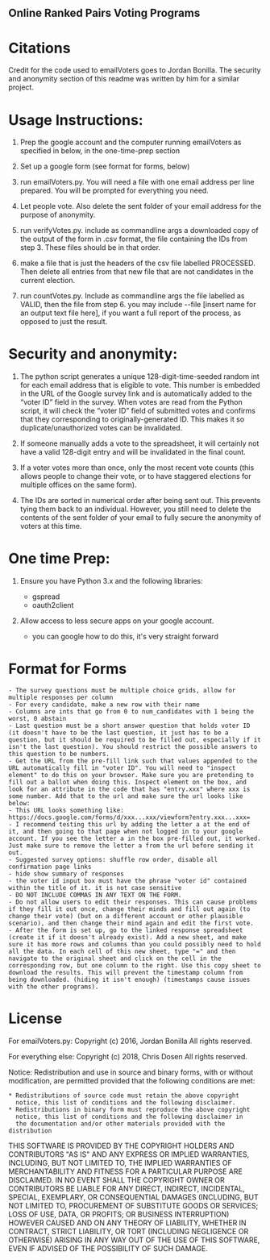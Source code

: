 ## Online Ranked Pairs Voting Programs

# Citations
Credit for the code used to emailVoters goes to Jordan Bonilla. The security and anonymity section of this readme was written by him for a similar project.

# Usage Instructions:

1. Prep the google account and the computer running emailVoters as specified in below, in the one-time-prep section

2. Set up a google form (see format for forms, below)

3. run emailVoters.py. You will need a file with one email address per line prepared. You will be prompted for everything you need.

4. Let people vote. Also delete the sent folder of your email address for the purpose of anonymity.

5. run verifyVotes.py. include as commandline args a downloaded copy of the output of the form in .csv format, the file containing the IDs from step 3. These files should be in that order.

6. make a file that is just the headers of the csv file labelled PROCESSED. Then delete all entries from that new file that are not candidates in the current election.

7. run countVotes.py. Include as commandline args the file labelled as VALID, then the file from step 6. you may include --file [insert name for an output text file here], if you want a full report of the process, as opposed to just the result.


# Security and anonymity:

1. The python script generates a unique 128-digit-time-seeded random int for each email address that is eligible to vote. This number is embedded in the URL of the Google survey link and is automatically added to the “voter ID” field in the survey. When votes are read from the Python script, it will check the “voter ID” field of submitted votes and confirms that they corresponding to originally-generated ID. This makes it so duplicate/unauthorized votes can be invalidated.

2. If someone manually adds a vote to the spreadsheet, it will certainly not have a valid 128-digit entry and will be invalidated in the final count.

3. If a voter votes more than once, only the most recent vote counts (this allows people to change their vote, or to have staggered elections for multiple offices on the same form).

4. The IDs are sorted in numerical order after being sent out. This prevents tying them back to an individual. However, you still need to delete the contents of the sent folder of your email to fully secure the anonymity of voters at this time.




# One time Prep:

1. Ensure you have Python 3.x and the following libraries:
      - gspread
      - oauth2client

2. Allow access to less secure apps on your google account.
    - you can google how to do this, it's very straight forward

# Format for Forms
    - The survey questions must be multiple choice grids, allow for multiple responses per column
    - For every candidate, make a new row with their name
    - Columns are ints that go from 0 to num_candidates with 1 being the worst, 0 abstain
    - Last question must be a short answer question that holds voter ID (it doesn't have to be the last question, it just has to be a question, but it should be required to be filled out, especially if it isn't the last question). You should restrict the possible answers to this question to be numbers.
    - Get the URL from the pre-fill link such that values appended to the URL automatically fill in "voter ID". You will need to "inspect element" to do this on your browser. Make sure you are pretending to fill out a ballot when doing this. Inspect element on the box, and look for an attribute in the code that has "entry.xxx" where xxx is some number. Add that to the url and make sure the url looks like below:
    - This URL looks something like: https://docs.google.com/forms/d/xxx...xxx/viewform?entry.xxx...xxx=
    - I recommend testing this url by adding the letter a at the end of it, and then going to that page when not logged in to your google account. If you see the letter a in the box pre-filled out, it worked. Just make sure to remove the letter a from the url before sending it out.
    - Suggested survey options: shuffle row order, disable all confirmation page links
    - hide show summary of responses
    - the voter id input box must have the phrase "voter id" contained within the title of it. it is not case sensitive
    - DO NOT INCLUDE COMMAS IN ANY TEXT ON THE FORM.
    - Do not allow users to edit their responses. This can cause problems if they fill it out once, change their minds and fill out again (to change their vote) (but on a different account or other plausible scenario), and then change their mind again and edit the first vote.
    - After the form is set up, go to the linked response spreadsheet (create it if it doesn't already exist). Add a new sheet, and make sure it has more rows and columns than you could possibly need to hold all the data. In each cell of this new sheet, type "=" and then navigate to the original sheet and click on the cell in the corresponding row, but one column to the right. Use this copy sheet to download the results. This will prevent the timestamp column from being downloaded. (hiding it isn't enough) (timestamps cause issues with the other programs).


# License
For emailVoters.py:
Copyright (c) 2016, Jordan Bonilla
All rights reserved.

For everything else:
Copyright (c) 2018, Chris Dosen
All rights reserved.


Notice:
Redistribution and use in source and binary forms, with or without
modification, are permitted provided that the following conditions are
met:

    * Redistributions of source code must retain the above copyright
      notice, this list of conditions and the following disclaimer.
    * Redistributions in binary form must reproduce the above copyright
      notice, this list of conditions and the following disclaimer in
      the documentation and/or other materials provided with the distribution

THIS SOFTWARE IS PROVIDED BY THE COPYRIGHT HOLDERS AND CONTRIBUTORS "AS IS"
AND ANY EXPRESS OR IMPLIED WARRANTIES, INCLUDING, BUT NOT LIMITED TO, THE
IMPLIED WARRANTIES OF MERCHANTABILITY AND FITNESS FOR A PARTICULAR PURPOSE
ARE DISCLAIMED. IN NO EVENT SHALL THE COPYRIGHT OWNER OR CONTRIBUTORS BE
LIABLE FOR ANY DIRECT, INDIRECT, INCIDENTAL, SPECIAL, EXEMPLARY, OR
CONSEQUENTIAL DAMAGES (INCLUDING, BUT NOT LIMITED TO, PROCUREMENT OF
SUBSTITUTE GOODS OR SERVICES; LOSS OF USE, DATA, OR PROFITS; OR BUSINESS
INTERRUPTION) HOWEVER CAUSED AND ON ANY THEORY OF LIABILITY, WHETHER IN
CONTRACT, STRICT LIABILITY, OR TORT (INCLUDING NEGLIGENCE OR OTHERWISE)
ARISING IN ANY WAY OUT OF THE USE OF THIS SOFTWARE, EVEN IF ADVISED OF THE
POSSIBILITY OF SUCH DAMAGE.
